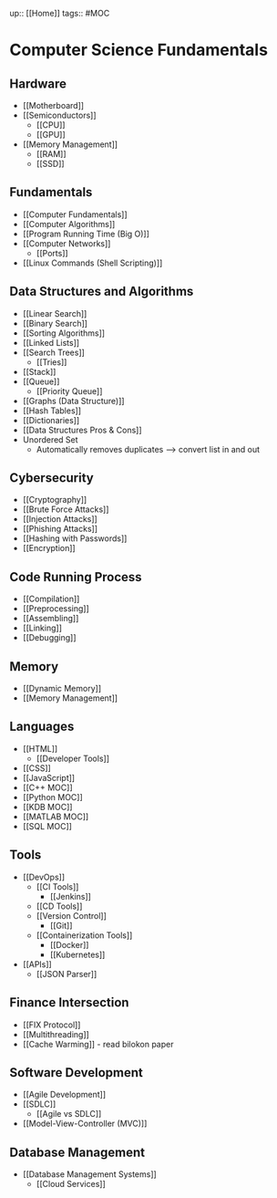up:: [[Home]]
tags:: #MOC 
# Computer Science Fundamentals
## Hardware
- [[Motherboard]]
- [[Semiconductors]]
	- [[CPU]]
	- [[GPU]]
- [[Memory Management]]
	- [[RAM]]
	- [[SSD]]
## Fundamentals
- [[Computer Fundamentals]]
- [[Computer Algorithms]]
- [[Program Running Time (Big O)]]
- [[Computer Networks]]
	- [[Ports]]
- [[Linux Commands (Shell Scripting)]]
## Data Structures and Algorithms
- [[Linear Search]]
- [[Binary Search]]
- [[Sorting Algorithms]]
- [[Linked Lists]]
- [[Search Trees]]
	- [[Tries]]
- [[Stack]]
- [[Queue]]
	- [[Priority Queue]]
- [[Graphs (Data Structure)]]
- [[Hash Tables]]
- [[Dictionaries]]
- [[Data Structures Pros & Cons]]
- Unordered Set
	- Automatically removes duplicates --> convert list in and out
## Cybersecurity
- [[Cryptography]]
- [[Brute Force Attacks]] 
- [[Injection Attacks]]
- [[Phishing Attacks]]
- [[Hashing with Passwords]] 
- [[Encryption]]
## Code Running Process
- [[Compilation]]
- [[Preprocessing]]
- [[Assembling]]
- [[Linking]]
- [[Debugging]]
## Memory
- [[Dynamic Memory]]
- [[Memory Management]]
## Languages
- [[HTML]]
	- [[Developer Tools]]
- [[CSS]]
- [[JavaScript]]
- [[C++ MOC]] 
- [[Python MOC]]
- [[KDB MOC]]
- [[MATLAB MOC]]
- [[SQL MOC]]
## Tools
- [[DevOps]]
	- [[CI Tools]]
		- [[Jenkins]]
	- [[CD Tools]]
	- [[Version Control]]
		- [[Git]]
	- [[Containerization Tools]]
		- [[Docker]]
		- [[Kubernetes]]
- [[APIs]]
	- [[JSON Parser]]
## Finance Intersection
- [[FIX Protocol]]
- [[Multithreading]]
- [[Cache Warming]] - read bilokon paper
## Software Development
- [[Agile Development]]
- [[SDLC]]
	- [[Agile vs SDLC]]
- [[Model-View-Controller (MVC)]]
## Database Management
- [[Database Management Systems]]
	- [[Cloud Services]]